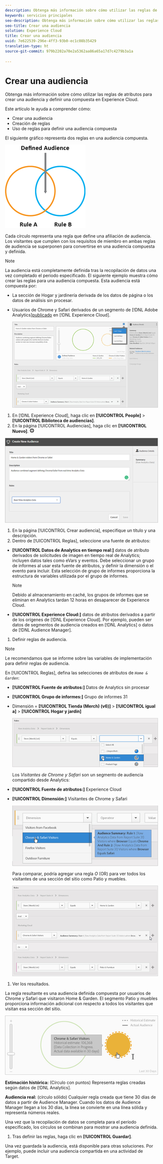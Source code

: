 ```yaml
---
description: Obtenga más información sobre cómo utilizar las reglas de atributos para crear una audiencia y definir una compuesta en Experience Cloud.
keywords: servicios principales
seo-description: Obtenga más información sobre cómo utilizar las reglas de atributos para crear una audiencia y definir una compuesta en Experience Cloud.
seo-title: Crear una audiencia
solution: Experience Cloud
title: Crear una audiencia
uuid: 7e622539-296e-4ff3-93b0-ec1c08b35429
translation-type: ht
source-git-commit: 979b2202a70e2a5362aa86a65a17d7c4279b3a1a

---
```



# Crear una audiencia

Obtenga más información sobre cómo utilizar las reglas de atributos para crear una audiencia y definir una compuesta en Experience Cloud.

Este artículo le ayuda a comprender cómo:

* Crear una audiencia
* Creación de reglas
* Uso de reglas para definir una audiencia compuesta


El siguiente gráfico representa dos reglas en una audiencia compuesta.

![](assets/audience_sharing.png)

Cada círculo representa una regla que define una afiliación de audiencia. Los visitantes que cumplen con los requisitos de miembro en ambas reglas de audiencia se superponen para convertirse en una audiencia compuesta y definida.

>[!NOTE]
>
>La audiencia está completamente definida tras la recopilación de datos una vez completado el periodo especificado. El siguiente ejemplo muestra cómo crear las reglas para una audiencia compuesta. Esta audiencia está compuesta por:

* La sección de Hogar y jardinería derivada de los datos de página o los datos de análisis sin procesar.
* Usuarios de Chrome y Safari derivados de un segmento de [!DNL Adobe Analytics][publicado](../audience-library/audience-library.md#task_32FEEFE0B32E4E388CD4D892D727282A) en [!DNL Experience Cloud].


   ![](assets/audience_create.png)

1. En [!DNL Experience Cloud], haga clic en **[!UICONTROL People]** &gt; **[!UICONTROL Biblioteca de audiencias]**.
1. En la página [!UICONTROL Audiencias], haga clic en **[!UICONTROL Nuevo]**. ![](assets/add_icon_small.png)

![Resultado de los pasos](assets/audience_create_new.png)

1. En la página [!UICONTROL Crear audiencia], especifique un título y una descripción.
1. Dentro de [!UICONTROL Reglas], seleccione una fuente de atributos:

* **[!UICONTROL Datos de Analytics en tiempo real:]** datos de atributo derivados de solicitudes de imagen en tiempo real de Analytics; incluyen datos tales como eVars y eventos. Debe seleccionar un grupo de informes al usar esta fuente de atributos, y definir la dimensión o el evento para incluir. Esta selección de grupo de informes proporciona la estructura de variables utilizada por el grupo de informes.

   >[!NOTE]
   >
   >Debido al almacenamiento en caché, los grupos de informes que se eliminan en Analytics tardan 12 horas en desaparecer de Experience Cloud.

* **[!UICONTROL Experience Cloud:]** datos de atributos derivados a partir de los orígenes de [!DNL Experience Cloud]. Por ejemplo, pueden ser datos de segmentos de audiencia creados en [!DNL Analytics] o datos de [!DNL Audience Manager].

1. Definir reglas de audiencia.

>[!NOTE]
>
>Le recomendamos que se informe sobre las variables de implementación para definir reglas de audiencia.

En [!UICONTROL Reglas], defina las selecciones de atributos de *`Home & Garden`*:

* **[!UICONTROL Fuente de atributos:]** Datos de Analytics sin procesar
* **[!UICONTROL Grupo de informes:]** Grupo de informes 31
* Dimensión = **[!UICONTROL Tienda (Merch) (v6)]** &gt; **[!UICONTROL igual a]** &gt; **[!UICONTROL Hogar y jardín]**

   ![](assets/home_garden.png)

   Los *Visitantes de Chrome y Safari* son un segmento de audiencia compartido desde Analytics:

* **[!UICONTROL Fuente de atributos:]** Experience Cloud
* **[!UICONTROL Dimensión:]** Visitantes de Chrome y Safari

   ![](assets/chrome_safari.png)

   Para comparar, podría agregar una regla *O* (OR) para ver todos los visitantes de una sección del sitio como Patio y muebles.

   ![](assets/audiences_rule_patio.png)

1. Ver los resultados.

La regla resultante es una audiencia definida compuesta por usuarios de Chrome y Safari que visitaron Home &amp; Garden. El segmento Patio y muebles proporciona información adicional con respecto a todos los visitantes que visitan esa sección del sitio.

![](assets/defined_audience.png)

**Estimación histórica:** (Círculo con puntos) Representa reglas creadas según datos de [!DNL Analytics].

**Audiencia real:** (círculo sólido) Cualquier regla creada que tiene 30 días de datos a partir de Audience Manager. Cuando los datos de Audience Manager llegan a los 30 días, la línea se convierte en una línea sólida y representa números reales.

Una vez que la recopilación de datos se completa para el período especificado, los círculos se combinan para mostrar una audiencia definida.

1. Tras definir las reglas, haga clic en **[!UICONTROL Guardar]**.

Una vez guardada la audiencia, está disponible para otras soluciones. Por ejemplo, puede incluir una audiencia compartida en una actividad de Target.
